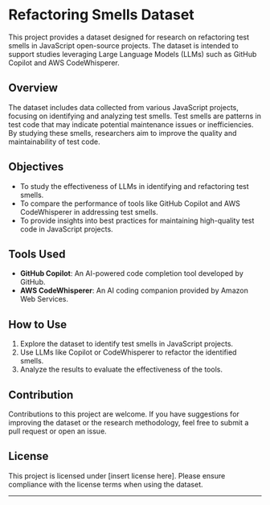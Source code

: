 # Refactoring Smells Dataset

This project provides a dataset designed for research on refactoring test smells in JavaScript open-source projects. The dataset is intended to support studies leveraging Large Language Models (LLMs) such as GitHub Copilot and AWS CodeWhisperer.

## Overview

The dataset includes data collected from various JavaScript projects, focusing on identifying and analyzing test smells. Test smells are patterns in test code that may indicate potential maintenance issues or inefficiencies. By studying these smells, researchers aim to improve the quality and maintainability of test code.

## Objectives

- To study the effectiveness of LLMs in identifying and refactoring test smells.
- To compare the performance of tools like GitHub Copilot and AWS CodeWhisperer in addressing test smells.
- To provide insights into best practices for maintaining high-quality test code in JavaScript projects.

## Tools Used

- **GitHub Copilot**: An AI-powered code completion tool developed by GitHub.
- **AWS CodeWhisperer**: An AI coding companion provided by Amazon Web Services.

## How to Use

1. Explore the dataset to identify test smells in JavaScript projects.
2. Use LLMs like Copilot or CodeWhisperer to refactor the identified smells.
3. Analyze the results to evaluate the effectiveness of the tools.

## Contribution

Contributions to this project are welcome. If you have suggestions for improving the dataset or the research methodology, feel free to submit a pull request or open an issue.

## License

This project is licensed under [insert license here]. Please ensure compliance with the license terms when using the dataset.

---